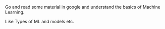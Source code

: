 Go and read some material in google and understand the basics of Machine Learning.

Like Types of ML and models etc.
